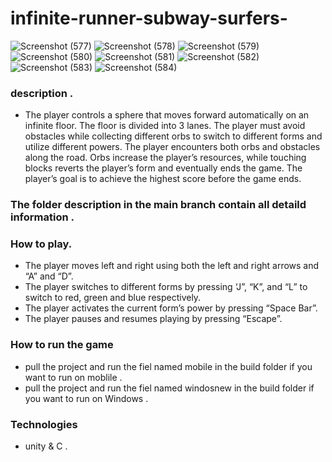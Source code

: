 # infinite-runner-subway-surfers-

![Screenshot (577)](https://github.com/abdelrahmansaeed291/infinite-runner-subway-surfers-/assets/89010416/e7a9e589-3e57-4ea3-8a60-d0a7712c3640)
![Screenshot (578)](https://github.com/abdelrahmansaeed291/infinite-runner-subway-surfers-/assets/89010416/889ba314-08a5-485f-a39a-c632ef777e26)
![Screenshot (579)](https://github.com/abdelrahmansaeed291/infinite-runner-subway-surfers-/assets/89010416/52a388af-4a59-4f01-81c0-8a4068315eae)
![Screenshot (580)](https://github.com/abdelrahmansaeed291/infinite-runner-subway-surfers-/assets/89010416/3297a983-4524-4332-87a2-86e5e643d897)
![Screenshot (581)](https://github.com/abdelrahmansaeed291/infinite-runner-subway-surfers-/assets/89010416/b93c7862-2575-4662-8405-ed7205071118)
![Screenshot (582)](https://github.com/abdelrahmansaeed291/infinite-runner-subway-surfers-/assets/89010416/06aa76c2-ff91-419b-b29f-b6a843555ee4)
![Screenshot (583)](https://github.com/abdelrahmansaeed291/infinite-runner-subway-surfers-/assets/89010416/1a3ca617-4acb-434d-a30c-9938494f39fd)
![Screenshot (584)](https://github.com/abdelrahmansaeed291/infinite-runner-subway-surfers-/assets/89010416/b0b18cbe-8d5e-402e-8fb7-ead879613daf)



### description .
  + The player controls a sphere that moves forward automatically on an infinite floor. The
floor is divided into 3 lanes. The player must avoid obstacles while collecting different
orbs to switch to different forms and utilize different powers. The player encounters both
orbs and obstacles along the road. Orbs increase the player’s resources, while touching
blocks reverts the player’s form and eventually ends the game. The player’s goal is to
achieve the highest score before the game ends.
### The folder description in the main branch contain all detaild information .

  
  
### How to play.
  + The player moves left and right using both the left and right arrows and “A” and “D”.
  + The player switches to different forms by pressing ‘J”, “K”, and “L” to switch to red, green and blue respectively.
  + The player activates the current form’s power by pressing “Space Bar”.
  + The player pauses and resumes playing by pressing “Escape”.
  
### How to run the game 
  + pull the project and run the fiel named mobile in the build folder if you want to run on moblile  .
  + pull the project and run the fiel named windosnew in the build folder if you want to run on Windows .
  
### Technologies
  + unity & C .
